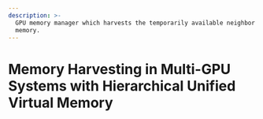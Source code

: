```yaml
---
description: >-
  GPU memory manager which harvests the temporarily available neighbor GPUs'
  memory.
---
```


# Memory Harvesting in Multi-GPU Systems with Hierarchical Unified Virtual Memory


